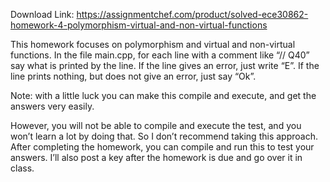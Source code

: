 Download Link: https://assignmentchef.com/product/solved-ece30862-homework-4-polymorphism-virtual-and-non-virtual-functions
<br>



This homework focuses on polymorphism and virtual and non-virtual functions. In the file main.cpp, for each line with a comment like “//  Q40” say what is printed by the line.  If the line gives an error, just write “E”.  If the line prints nothing, but does not give an error, just say “Ok”.

Note: with a little luck you can make this compile and execute, and get the answers very easily.

However, you will not be able to compile and execute the test, and you won’t learn a lot by doing that.  So I don’t recommend taking this approach.  After completing the homework, you can compile and run this to test your answers.  I’ll also post a key after the homework is due and go over it in class.